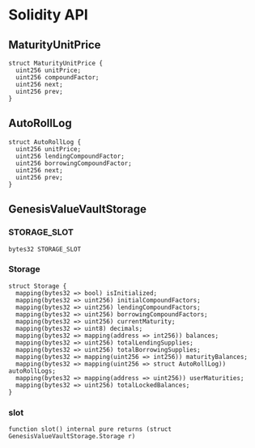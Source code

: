# Solidity API

## MaturityUnitPrice

```solidity
struct MaturityUnitPrice {
  uint256 unitPrice;
  uint256 compoundFactor;
  uint256 next;
  uint256 prev;
}
```

## AutoRollLog

```solidity
struct AutoRollLog {
  uint256 unitPrice;
  uint256 lendingCompoundFactor;
  uint256 borrowingCompoundFactor;
  uint256 next;
  uint256 prev;
}
```

## GenesisValueVaultStorage

### STORAGE_SLOT

```solidity
bytes32 STORAGE_SLOT
```

### Storage

```solidity
struct Storage {
  mapping(bytes32 => bool) isInitialized;
  mapping(bytes32 => uint256) initialCompoundFactors;
  mapping(bytes32 => uint256) lendingCompoundFactors;
  mapping(bytes32 => uint256) borrowingCompoundFactors;
  mapping(bytes32 => uint256) currentMaturity;
  mapping(bytes32 => uint8) decimals;
  mapping(bytes32 => mapping(address => int256)) balances;
  mapping(bytes32 => uint256) totalLendingSupplies;
  mapping(bytes32 => uint256) totalBorrowingSupplies;
  mapping(bytes32 => mapping(uint256 => int256)) maturityBalances;
  mapping(bytes32 => mapping(uint256 => struct AutoRollLog)) autoRollLogs;
  mapping(bytes32 => mapping(address => uint256)) userMaturities;
  mapping(bytes32 => uint256) totalLockedBalances;
}
```

### slot

```solidity
function slot() internal pure returns (struct GenesisValueVaultStorage.Storage r)
```


